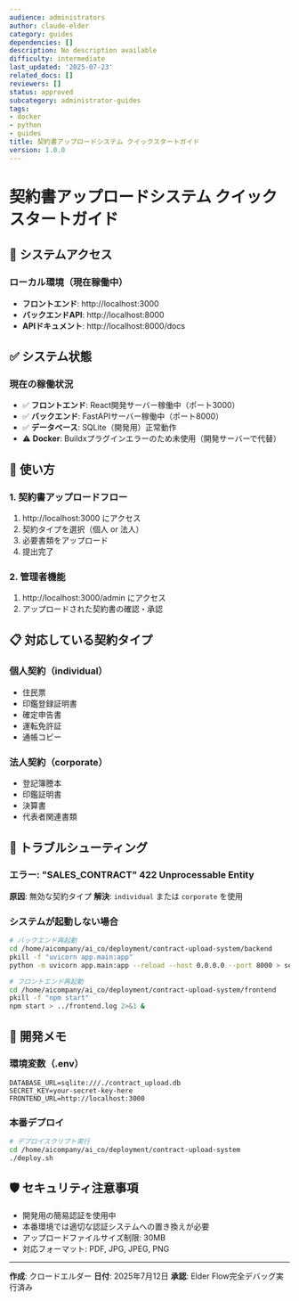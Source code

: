 ```yaml
---
audience: administrators
author: claude-elder
category: guides
dependencies: []
description: No description available
difficulty: intermediate
last_updated: '2025-07-23'
related_docs: []
reviewers: []
status: approved
subcategory: administrator-guides
tags:
- docker
- python
- guides
title: 契約書アップロードシステム クイックスタートガイド
version: 1.0.0
---
```


# 契約書アップロードシステム クイックスタートガイド

## 🚀 システムアクセス

### ローカル環境（現在稼働中）
- **フロントエンド**: http://localhost:3000
- **バックエンドAPI**: http://localhost:8000
- **APIドキュメント**: http://localhost:8000/docs

## ✅ システム状態

### 現在の稼働状況
- ✅ **フロントエンド**: React開発サーバー稼働中（ポート3000）
- ✅ **バックエンド**: FastAPIサーバー稼働中（ポート8000）
- ✅ **データベース**: SQLite（開発用）正常動作
- ⚠️ **Docker**: Buildxプラグインエラーのため未使用（開発サーバーで代替）

## 🎯 使い方

### 1. 契約書アップロードフロー
1. http://localhost:3000 にアクセス
2. 契約タイプを選択（個人 or 法人）
3. 必要書類をアップロード
4. 提出完了

### 2. 管理者機能
1. http://localhost:3000/admin にアクセス
2. アップロードされた契約書の確認・承認

## 📋 対応している契約タイプ

### 個人契約（individual）
- 住民票
- 印鑑登録証明書
- 確定申告書
- 運転免許証
- 通帳コピー

### 法人契約（corporate）
- 登記簿謄本
- 印鑑証明書
- 決算書
- 代表者関連書類

## 🔧 トラブルシューティング

### エラー: "SALES_CONTRACT" 422 Unprocessable Entity
**原因**: 無効な契約タイプ
**解決**: `individual` または `corporate` を使用

### システムが起動しない場合
```bash
# バックエンド再起動
cd /home/aicompany/ai_co/deployment/contract-upload-system/backend
pkill -f "uvicorn app.main:app"
python -m uvicorn app.main:app --reload --host 0.0.0.0 --port 8000 > server.log 2>&1 &

# フロントエンド再起動
cd /home/aicompany/ai_co/deployment/contract-upload-system/frontend
pkill -f "npm start"
npm start > ../frontend.log 2>&1 &
```

## 📝 開発メモ

### 環境変数（.env）
```
DATABASE_URL=sqlite:///./contract_upload.db
SECRET_KEY=your-secret-key-here
FRONTEND_URL=http://localhost:3000
```

### 本番デプロイ
```bash
# デプロイスクリプト実行
cd /home/aicompany/ai_co/deployment/contract-upload-system
./deploy.sh
```

## 🛡️ セキュリティ注意事項
- 開発用の簡易認証を使用中
- 本番環境では適切な認証システムへの置き換えが必要
- アップロードファイルサイズ制限: 30MB
- 対応フォーマット: PDF, JPG, JPEG, PNG

---
**作成**: クロードエルダー
**日付**: 2025年7月12日
**承認**: Elder Flow完全デバッグ実行済み
